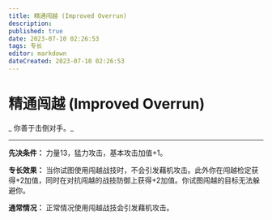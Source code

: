 ```yaml
---
title: 精通闯越 (Improved Overrun)
description: 
published: true
date: 2023-07-10 02:26:53
tags: 专长
editor: markdown
dateCreated: 2023-07-10 02:26:53
---
```


# 精通闯越 (Improved Overrun)

_ 你善于击倒对手。_

* * *

**先决条件：** 力量13，猛力攻击，基本攻击加值+1。

**专长效果：**
当你试图使用闯越战技时，不会引发藉机攻击。此外你在闯越检定获得+2加值，同时在对抗闯越的战技防御上获得+2加值。你试图闯越的目标无法躲避你。

**通常情况：** 正常情况使用闯越战技会引发藉机攻击。

